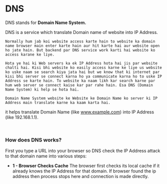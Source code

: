 # DNS

DNS stands for **Domain Name System.**

DNS is a service which translate Domain name of website into IP Address.

```Normally hum jab koi website access karte hain to website ka domain name browser main enter karte hain aur hit karte hai aur website open ho jate hain. But backend par DNS service work karti hai website ko access karane ke liye.```

```Hota ye hai ki Web servers ka ek IP Address hota hai jis par website chalti hai. Kisi bhi website ko easily access karne ke liye us website ko uske naam se search kiya jata hai but we know that ki internet par kisi bhi server se connect karna ho ya communicate karna ho to uske IP Address se karte hain. To website ka naam likh kar search karne par hum web server se connect kaise kar par rahe hain. Esa DNS (Domain Name System) ki help se hota hai.```

```Domain Name System website ke Website ke Domain Name ko server ki IP Address main translate karne ka kaam karta hai.```

it helps translate Domain Name (like www.example.com) into IP Address (like 192.168.1.1).

<br>

### How does DNS works?

First you type a URL into your browser so DNS check the IP Address attack to that domain name into various steps:

- **1 - Browser Checks Cache**
The browser first checks its local cache if it already knows the IP Address for that domain. If browser found the ip address then process stops here and connection is made directly.


